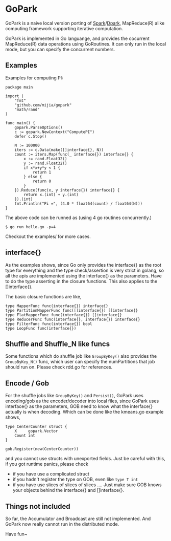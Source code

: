 GoPark
=============

GoPark is a naive local version porting of [Spark](http://spark.incubator.apache.org/)/[Dpark](https://github.com/douban/dpark), MapReduce(R) alike computing framework supporting iterative computation.

GoPark is implemented in Go languange, and provides the cocurrent MapReduce(R) data operations using GoRoutines. It can only run in the local mode, but you can specify the concurrent numbers.

Examples
-------------

Examples for computing PI:
```
package main

import (
    "fmt"
    "github.com/mijia/gopark"
    "math/rand"
)

func main() {
    gopark.ParseOptions()
    c := gopark.NewContext("ComputePI")
    defer c.Stop()

    N := 100000
    iters := c.Data(make([]interface{}, N))
    count := iters.Map(func(_ interface{}) interface{} {
        x := rand.Float32()
        y := rand.Float32()
        if x*x+y*y < 1 {
            return 1
        } else {
            return 0
        }
    }).Reduce(func(x, y interface{}) interface{} {
        return x.(int) + y.(int)
    }).(int)
    fmt.Println("Pi =", (4.0 * float64(count) / float64(N)))
}
```

The above code can be runned as (using 4 go routines concurrently.)
```
$ go run hello.go -p=4
```
Checkout the examples/ for more cases.

interface{}
-------------
As the examples shows, since Go only provides the interface{} as the root type for everything and the type check/assertion is very strict in golang, so all the apis are implemented using the interface{} as the parameters. Have to do the type asserting in the closure functions. This also applies to the []interface{}.

The basic closure functions are like, 
```
type MapperFunc func(interface{}) interface{}
type PartitionMapperFunc func([]interface{}) []interface{}
type FlatMapperFunc func(interface{}) []interface{}
type ReducerFunc func(interface{}, interface{}) interface{}
type FilterFunc func(interface{}) bool
type LoopFunc func(interface{})
```

Shuffle and Shuffle_N like funcs
-------------
Some functions which do shuffle job like ```GroupByKey()``` also provides the ```GroupByKey_N()``` func, which user can specify the numPartitions that job should run on. Please check rdd.go for references.

Encode / Gob
-------------
For the shuffle jobs like ```GroupByKey()``` and ```Persist()```, GoPark uses encoding/gob as the encoder/decoder into local files, since GoPark uses interface{} as the parameters, GOB need to know what the interface{} actually is when decoding. Which can be done like the kmeans.go example shows,
```
type CenterCounter struct {
    X     gopark.Vector
    Count int
}

gob.Register(new(CenterCounter))
```
and you cannot use structs with unexported fields. Just be careful with this, if you got runtime panics, please check
* if you have use a complicated struct
* if you hadn't register the type on GOB, even like ```type T int```
* if you have use slices of slices of slices ....
Just make sure GOB knows your objects behind the interface{} and []interface{}.

Things not included
-------------
So far, the Accumulator and Broadcast are still not implemented. 
And GoPark now really cannot run in the distributed mode.

Have fun~